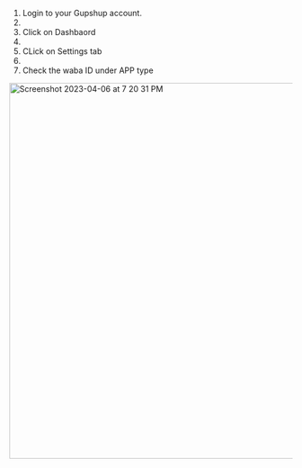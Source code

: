 1. Login to your Gupshup account.
2. 
3. Click on Dashbaord
4. 
5. CLick on Settings tab
6. 
7. Check the waba ID under APP type

<img width="668" alt="Screenshot 2023-04-06 at 7 20 31 PM" src="https://user-images.githubusercontent.com/16541548/230400972-7e8f103d-e4cf-4ae8-8d8f-6094a15698d2.png">
